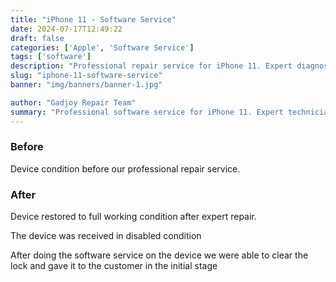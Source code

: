 ```yaml
---
title: "iPhone 11 - Software Service"
date: 2024-07-17T12:49:22
draft: false
categories: ['Apple', 'Software Service']
tags: ['software']
description: "Professional repair service for iPhone 11. Expert diagnosis and quality repairs in Bangalore."
slug: "iphone-11-software-service"
banner: "img/banners/banner-1.jpg"

author: "Gadjoy Repair Team"
summary: "Professional software service for iPhone 11. Expert technicians, quality parts, warranty included."
---
```


### Before

Device condition before our professional repair service.

### After

Device restored to full working condition after expert repair.

The device was received in disabled condition

After doing the software service on the device we were able to clear the lock and gave it to the customer in the initial stage